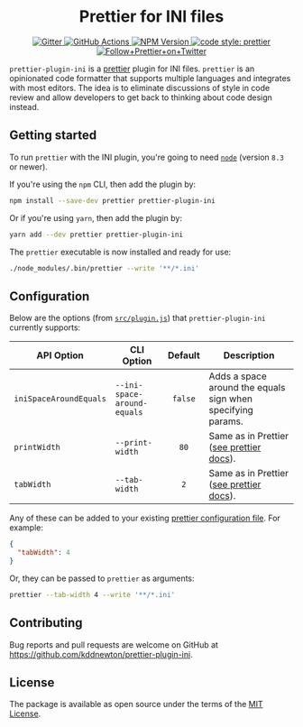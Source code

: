 <h1 align="center">Prettier for INI files</h1>

<p align="center">
  <a href="https://gitter.im/jlongster/prettier">
    <img alt="Gitter" src="https://img.shields.io/gitter/room/jlongster/prettier.svg?style=flat-square">
  </a>
  <a href="https://github.com/kddnewton/prettier-plugin-ini/actions">
    <img alt="GitHub Actions" src="https://img.shields.io/github/actions/workflow/status/kddnewton/prettier-plugin-ini/main.yml?branch=main&style=flat-square">
  </a>
  <a href="https://www.npmjs.com/package/prettier-plugin-ini">
    <img alt="NPM Version" src="https://img.shields.io/npm/v/prettier-plugin-ini.svg?style=flat-square">
  </a>
  <a href="#badge">
    <img alt="code style: prettier" src="https://img.shields.io/badge/code_style-prettier-ff69b4.svg?style=flat-square">
  </a>
  <a href="https://twitter.com/PrettierCode">
    <img alt="Follow+Prettier+on+Twitter" src="https://img.shields.io/twitter/follow/prettiercode.svg?label=follow+prettier&style=flat-square">
  </a>
</p>

`prettier-plugin-ini` is a [prettier](https://prettier.io/) plugin for INI files. `prettier` is an opinionated code formatter that supports multiple languages and integrates with most editors. The idea is to eliminate discussions of style in code review and allow developers to get back to thinking about code design instead.

## Getting started

To run `prettier` with the INI plugin, you're going to need [`node`](https://nodejs.org/en/download/) (version `8.3` or newer).

If you're using the `npm` CLI, then add the plugin by:

```bash
npm install --save-dev prettier prettier-plugin-ini
```

Or if you're using `yarn`, then add the plugin by:

```bash
yarn add --dev prettier prettier-plugin-ini
```

The `prettier` executable is now installed and ready for use:

```bash
./node_modules/.bin/prettier --write '**/*.ini'
```

## Configuration

Below are the options (from [`src/plugin.js`](src/plugin.js)) that `prettier-plugin-ini` currently supports:

| API Option             | CLI Option                  | Default | Description                                                                                      |
| ---------------------- | --------------------------- | :-----: | ------------------------------------------------------------------------------------------------ |
| `iniSpaceAroundEquals` | `--ini-space-around-equals` | `false` | Adds a space around the equals sign when specifying params.                                      |
| `printWidth`           | `--print-width`             |  `80`   | Same as in Prettier ([see prettier docs](https://prettier.io/docs/en/options.html#print-width)). |
| `tabWidth`             | `--tab-width`               |   `2`   | Same as in Prettier ([see prettier docs](https://prettier.io/docs/en/options.html#tab-width)).   |

Any of these can be added to your existing [prettier configuration
file](https://prettier.io/docs/en/configuration.html). For example:

```json
{
  "tabWidth": 4
}
```

Or, they can be passed to `prettier` as arguments:

```bash
prettier --tab-width 4 --write '**/*.ini'
```

## Contributing

Bug reports and pull requests are welcome on GitHub at https://github.com/kddnewton/prettier-plugin-ini.

## License

The package is available as open source under the terms of the [MIT License](https://opensource.org/licenses/MIT).
